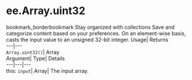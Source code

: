  
#  ee.Array.uint32 
bookmark_borderbookmark Stay organized with collections  Save and categorize content based on your preferences. 
On an element-wise basis, casts the input value to an unsigned 32-bit integer. 
Usage| Returns  
---|---  
`Array.uint32()`| Array  
Argument| Type| Details  
---|---|---  
this: `input`| Array| The input array.  
